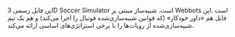 این فایل رسمی 3D Soccer Simulator  است. شبیه‌ساز مبتنی بر Webbots است .این فایل هم «داور خودکار» (که قوانین شبیه‌سازی‌شده فوتبال را اجرا می‌کند) و هم یک تیم شبیه‌سازی‌شده از روبات‌ها را با برخی استراتژی‌های اساسی ارائه می‌کند.
